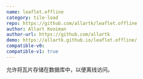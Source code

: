 ```yaml
---
name: leaflet.offline
category: tile-load
repo: https://github.com/allartk/leaflet.offline
author: Allart Kooiman
author-url: https://github.com/allartk
demo: https://allartk.github.io/leaflet.offline/
compatible-v0:
compatible-v1: true
---
```


允许将瓦片存储在数据库中，以便离线访问。

